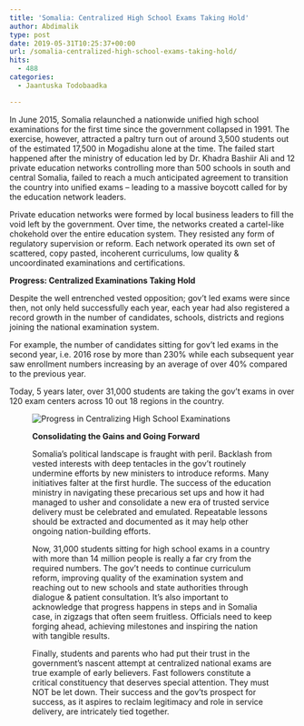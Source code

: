 ```yaml
---
title: 'Somalia: Centralized High School Exams Taking Hold'
author: Abdimalik
type: post
date: 2019-05-31T10:25:37+00:00
url: /somalia-centralized-high-school-exams-taking-hold/
hits:
  - 488
categories:
  - Jaantuska Todobaadka

---
```

<p style="text-align:left">
  In June 2015, Somalia relaunched a nationwide unified high school examinations for the first time since the government collapsed in 1991. The exercise, however, attracted a paltry turn out of around 3,500 students out of the estimated 17,500 in Mogadishu alone at the time. The failed start happened after the ministry of education led by Dr. Khadra Bashiir Ali and 12 private education networks controlling more than 500 schools in south and central Somalia, failed to reach a much anticipated agreement to transition the country into unified exams &#8211; leading to a massive boycott called for by the education network leaders.
</p>

Private education networks were formed by local business leaders to fill the void left by the government. Over time, the networks created a cartel-like chokehold over the entire education system. They resisted any form of regulatory supervision or reform. Each network operated its own set of scattered, copy pasted, incoherent curriculums, low quality & uncoordinated examinations and certifications.

**Progress: Centralized Examinations Taking Hold**

Despite the well entrenched vested opposition; gov&#8217;t led exams were since then, not only held successfully each year, each year had also registered a record growth in the number of candidates, schools, districts and regions joining the national examination system. 

For example, the number of candidates sitting for gov&#8217;t led exams in the second year, i.e. 2016 rose by more than 230% while each subsequent year saw enrollment numbers increasing by an average of over 40% compared to the previous year. 

Today, 5 years later, over 31,000 students are taking the gov&#8217;t exams in over 120 exam centers across 10 out 18 regions in the country.<figure class="wp-block-image is-resized">

![Progress in Centralizing High School Examinations](/Somalia_Centralized_Exams.png)

**Consolidating the Gains and Going Forward**

Somalia&#8217;s political landscape is fraught with peril. Backlash from vested interests with deep tentacles in the gov&#8217;t routinely undermine efforts by new ministers to introduce reforms. Many initiatives falter at the first hurdle. The success of the education ministry in navigating these precarious set ups and how it had managed to usher and consolidate a new era of trusted service delivery must be celebrated and emulated. Repeatable lessons should be extracted and documented as it may help other ongoing nation-building efforts.

Now, 31,000 students sitting for high school exams in a country with more than 14 million people is really a far cry from the required numbers. The gov&#8217;t needs to continue curriculum reform, improving quality of the examination system and reaching out to new schools and state authorities through dialogue & patient consultation. It&#8217;s also important to acknowledge that progress happens in steps and in Somalia case, in zigzags that often seem fruitless. Officials need to keep forging ahead, achieving milestones and inspiring the nation with tangible results.

Finally, students and parents who had put their trust in the government&#8217;s nascent attempt at centralized national exams are true example of early believers. Fast followers constitute a critical constituency that deserves special attention. They must NOT be let down. Their success and the gov&#8217;ts prospect for success, as it aspires to reclaim legitimacy and role in service delivery, are intricately tied together.